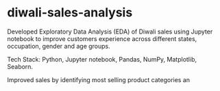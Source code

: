 # diwali-sales-analysis

Developed Exploratory Data Analysis (EDA) of Diwali sales using Jupyter notebook to improve customers experience across different states, occupation, gender and age groups.

Tech Stack: Python, Jupyter notebook, Pandas, NumPy, Matplotlib, Seaborn.

Improved sales by identifying most selling product categories an
